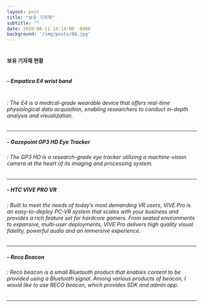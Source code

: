 ```yaml
---
layout: post
title: "보유 기자재"
subtitle: ""
date: 2020-06-11 14:14:00 -0400
background: '/img/posts/06.jpg'
---
```



#### <br> 보유 기자재 현황
##### <br> - Empatica E4 wrist band
###### <br>: The E4 is a medical-grade wearable device that offers real-time physiological data acquisition, enabling researchers to conduct in-depth analysis and visualization.
---
##### - Gazepoint GP3 HD Eye Tracker
###### : The GP3 HD is a research-grade eye tracker utilizing a machine-vision camera at the heart of its imaging and processing system.</br>
---
##### - HTC VIVE PRO VR 
###### : Built to meet the needs of today’s most demanding VR users, VIVE Pro is an easy-to-deploy PC-VR system that scales with your business and provides a rich feature set for hardcore gamers. From seated environments to expansive, multi-user deployments, VIVE Pro delivers high quality visual fidelity, powerful audio and an immersive experience.</br>
---
##### - Reco Beacon
###### : Reco beacon is a small Bluetooth product that enables content to be provided using a Bluetooth signal. Among various products of beacon, I would like to use RECO beacon, which provides SDK and admin app.
---
